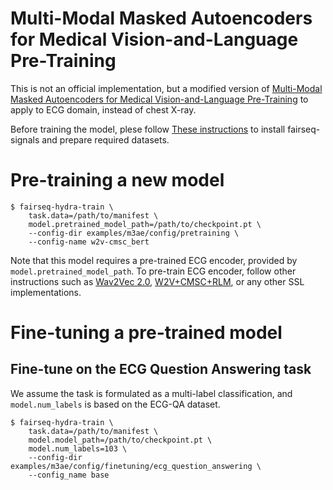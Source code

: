 # Multi-Modal Masked Autoencoders for Medical Vision-and-Language Pre-Training

This is not an official implementation, but a modified version of [Multi-Modal Masked Autoencoders for Medical Vision-and-Language Pre-Training](https://arxiv.org/abs/2209.07098) to apply to ECG domain, instead of chest X-ray.

Before training the model, plese follow [These instructions](/home/jwoh/ecg/fairseq-signals/README.md) to install fairseq-signals and prepare required datasets.

# Pre-training a new model
```shell script
$ fairseq-hydra-train \
    task.data=/path/to/manifest \
    model.pretrained_model_path=/path/to/checkpoint.pt \
    --config-dir examples/m3ae/config/pretraining \
    --config-name w2v-cmsc_bert
```
Note that this model requires a pre-trained ECG encoder, provided by `model.pretrained_model_path`.
To pre-train ECG encoder, follow other instructions such as [Wav2Vec 2.0](/home/jwoh/ecg/fairseq-signals/examples/wav2vec2/README.md), [W2V+CMSC+RLM](/home/jwoh/ecg/fairseq-signals/examples/w2v_cmsc/README.md), or any other SSL implementations.

# Fine-tuning a pre-trained model
## Fine-tune on the ECG Question Answering task
We assume the task is formulated as a multi-label classification, and `model.num_labels` is based on the ECG-QA dataset.
```shell script
$ fairseq-hydra-train \
    task.data=/path/to/manifest \
    model.model_path=/path/to/checkpoint.pt \
    model.num_labels=103 \
    --config-dir examples/m3ae/config/finetuning/ecg_question_answering \
    --config_name base
```
